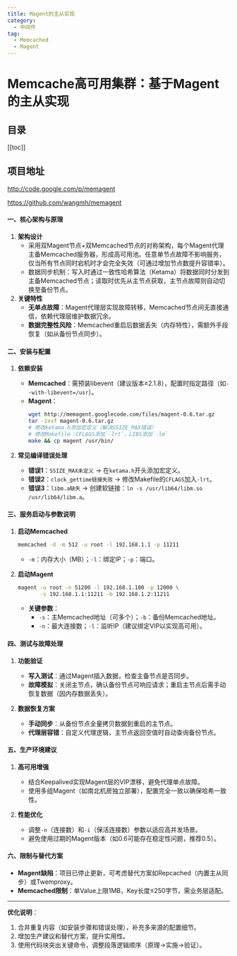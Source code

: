 ```yaml
---
title: Magent的主从实现​
category:
  - 中间件
tag:
  - Memcached
  - Magent
---
```


# Memcache高可用集群：基于Magent的主从实现

## 目录

[[toc]]

## 项目地址

http://code.google.com/p/memagent

https://github.com/wangmh/memagent

#### **一、核心架构与原理**

1. **架构设计**  
   - 采用双Magent节点+双Memcached节点的对称架构，每个Magent代理主备Memcached服务器，形成高可用池。任意单节点故障不影响服务，仅当所有节点同时宕机时才会完全失效（可通过增加节点数提升容错率）。
   - 数据同步机制：写入时通过一致性哈希算法（Ketama）将数据同时分发到主备Memcached节点；读取时优先从主节点获取，主节点故障则自动切换至备份节点。
2. **关键特性**  
   - **无单点故障**：Magent代理层实现故障转移，Memcached节点间无直接通信，依赖代理层维护数据冗余。
   - **数据完整性风险**：Memcached重启后数据丢失（内存特性），需额外手段恢复（如从备份节点同步）。

#### **二、安装与配置**
1. **依赖安装**  
   - **Memcached**：需预装libevent（建议版本≥2.1.8），配置时指定路径（如`--with-libevent=/usr`）。
   - **Magent**：  
     ```bash
     wget http://memagent.googlecode.com/files/magent-0.6.tar.gz
     tar -zxvf magent-0.6.tar.gz
     # 修改ketama.h添加宏定义（解决SSIZE_MAX错误）
     # 修改Makefile：CFLAGS添加`-lrt`，LIBS添加`-lm`
     make && cp magent /usr/bin/
     ```

2. **常见编译错误处理**  
   - **错误1**：`SSIZE_MAX未定义` → 在`ketama.h`开头添加宏定义。
   - **错误2**：`clock_gettime链接失败` → 修改Makefile的`CFLAGS`加入`-lrt`。
   - **错误3**：`libm.a缺失` → 创建软链接：`ln -s /usr/lib64/libm.so /usr/lib64/libm.a`。

#### **三、服务启动与参数说明**
1. **启动Memcached**  
   ```bash
   memcached -d -m 512 -u root -l 192.168.1.1 -p 11211
   ```
   - `-m`：内存大小（MB）；`-l`：绑定IP；`-p`：端口。

2. **启动Magent**  
   ```bash
   magent -u root -n 51200 -l 192.168.1.100 -p 12000 \
          -s 192.168.1.1:11211 -b 192.168.1.2:11211
   ```
   - **关键参数**：  
     - `-s`：主Memcached地址（可多个）；`-b`：备份Memcached地址。
     - `-n`：最大连接数；`-l`：监听IP（建议绑定VIP以实现高可用）。

#### **四、测试与故障处理**
1. **功能验证**  
   - **写入测试**：通过Magent插入数据，检查主备节点是否同步。
   - **故障模拟**：关闭主节点，确认备份节点可响应请求；重启主节点后需手动恢复数据（因内存数据丢失）。

2. **数据恢复方案**  
   - **手动同步**：从备份节点全量拷贝数据到重启的主节点。
   - **代理层容错**：自定义代理逻辑，主节点返回空值时自动查询备份节点。

#### **五、生产环境建议**
1. **高可用增强**  
   - 结合Keepalived实现Magent层的VIP漂移，避免代理单点故障。
   - 使用多组Magent（如南北机房独立部署），配置完全一致以确保哈希一致性。

2. **性能优化**  
   - 调整`-n`（连接数）和`-i`（保活连接数）参数以适应高并发场景。
   - 避免使用过期的Magent版本（如0.6可能存在稳定性问题，推荐0.5）。

#### **六、限制与替代方案**
- **Magent缺陷**：项目已停止更新，可考虑替代方案如Repcached（内置主从同步）或Twemproxy。
- **Memcached限制**：单Value上限1MB，Key长度≤250字节，需业务层适配。

---

**优化说明**：  
1. 合并重复内容（如安装步骤和错误处理），补充多来源的配置细节。  
2. 增加生产建议和替代方案，提升实用性。  
3. 使用代码块突出关键命令，调整段落逻辑顺序（原理→实施→验证）。